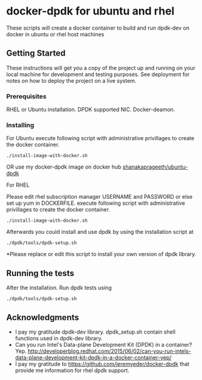 # docker-dpdk for ubuntu and rhel

These scripts will create a docker container to build and run dpdk-dev on docker in ubuntu or rhel host machines

## Getting Started

These instructions will get you a copy of the project up and running on your local machine for development and testing purposes. See deployment for notes on how to deploy the project on a live system.

### Prerequisites

RHEL or Ubuntu installation.
DPDK supported NIC.
Docker-deamon.

### Installing
For Ubuntu
execute following script with administrative privillages to create the docker container.
```
./install-image-with-docker.sh 
```
OR use my docker-dpdk image on docker hub
[shanakaprageeth/ubuntu-dpdk](https://hub.docker.com/r/shanakaprageeth/ubuntu-dpdk)

For RHEL

Please edit rhel subscription manager USERNAME and PASSWORD or else set up yum in DOCKERFILE.
execute following script with administrative privillages to create the docker container.
```
./install-image-with-docker.sh 
``` 

Afterwards you could install and use dpdk by using the installation script at 
``` 
./dpdk/tools/dpdk-setup.sh
``` 

*Please replace or edit this script to install your own version of dpdk library.

## Running the tests

After the installation. Run dpdk tests using
``` 
./dpdk/tools/dpdk-setup.sh
``` 

## Acknowledgments
* I pay my gratitude dpdk-dev library. dpdk_setup.sh contain shell functions used in dpdk-dev library.
* Can you run Intel's Data-plane Development Kit (DPDK) in a container?  Yep.
  http://developerblog.redhat.com/2015/06/02/can-you-run-intels-data-plane-development-kit-dpdk-in-a-docker-container-yep/
* I pay my gratitude to https://github.com/jeremyeder/docker-dpdk that provide me information for rhel dpdk support.

